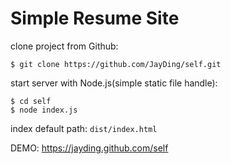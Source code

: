 # Simple Resume Site

clone project from Github:
```
$ git clone https://github.com/JayDing/self.git
```

start server with Node.js(simple static file handle):
```
$ cd self
$ node index.js
```

index default path: `dist/index.html`

DEMO: https://jayding.github.com/self